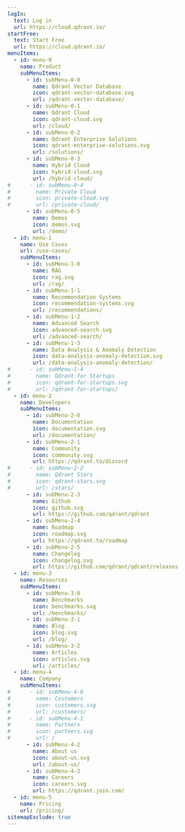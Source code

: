 ```yaml
---
logIn:
  text: Log in
  url: https://cloud.qdrant.io/
startFree:
  text: Start Free
  url: https://cloud.qdrant.io/
menuItems:
  - id: menu-0
    name: Product
    subMenuItems:
      - id: subMenu-0-0
        name: Qdrant Vector Database
        icon: qdrant-vector-database.svg
        url: /qdrant-vector-database/
      - id: subMenu-0-1
        name: Qdrant Cloud
        icon: qdrant-cloud.svg
        url: /cloud/
      - id: subMenu-0-2
        name: Qdrant Enterprise Solutions
        icon: qdrant-enterprise-solutions.svg
        url: /solutions/
      - id: subMenu-0-3
        name: Hybrid Cloud
        icon: hybrid-cloud.svg
        url: /hybrid-cloud/
#      - id: subMenu-0-4
#        name: Private Cloud
#        icon: private-cloud.svg
#        url: /private-cloud/
      - id: subMenu-0-5
        name: Demos
        icon: demos.svg
        url: /demo/
  - id: menu-1
    name: Use Cases
    url: /use-cases/
    subMenuItems:
      - id: subMenu-1-0
        name: RAG
        icon: rag.svg
        url: /rag/
      - id: subMenu-1-1
        name: Recommendation Systems
        icon: recommendation-systems.svg
        url: /recommendations/
      - id: subMenu-1-2
        name: Advanced Search
        icon: advanced-search.svg
        url: /advanced-search/
      - id: subMenu-1-3
        name: Data Analysis & Anomaly Detection
        icon: data-analysis-anomaly-detection.svg
        url: /data-analysis-anomaly-detection/
#      - id: subMenu-1-4
#        name: Qdrant for Startups
#        icon: qdrant-for-startups.svg
#        url: /qdrant-for-startups/
  - id: menu-2
    name: Developers
    subMenuItems:
      - id: subMenu-2-0
        name: Documentation
        icon: documentation.svg
        url: /documentation/
      - id: subMenu-2-1
        name: Community
        icon: community.svg
        url: https://qdrant.to/discord
#      - id: subMenu-2-2
#        name: Qdrant Stars
#        icon: qdrant-stars.svg
#        url: /stars/
      - id: subMenu-2-3
        name: Github
        icon: github.svg
        url: https://github.com/qdrant/qdrant
      - id: subMenu-2-4
        name: Roadmap
        icon: roadmap.svg
        url: https://qdrant.to/roadmap
      - id: subMenu-2-5
        name: Changelog
        icon: changelog.svg
        url: https://github.com/qdrant/qdrant/releases
  - id: menu-3
    name: Resources
    subMenuItems:
      - id: subMenu-3-0
        name: Benchmarks
        icon: benchmarks.svg
        url: /benchmarks/
      - id: subMenu-3-1
        name: Blog
        icon: blog.svg
        url: /blog/
      - id: subMenu-3-2
        name: Articles
        icon: articles.svg
        url: /articles/
  - id: menu-4
    name: Company
    subMenuItems:
#      - id: subMenu-4-0
#        name: Customers
#        icon: customers.svg
#        url: /customers/
#      - id: subMenu-4-1
#        name: Partners
#        icon: partners.svg
#        url: /
      - id: subMenu-4-2
        name: About us
        icon: about-us.svg
        url: /about-us/
      - id: subMenu-4-3
        name: Careers
        icon: careers.svg
        url: https://qdrant.join.com/
  - id: menu-5
    name: Pricing
    url: /pricing/
sitemapExclude: true
---
```

